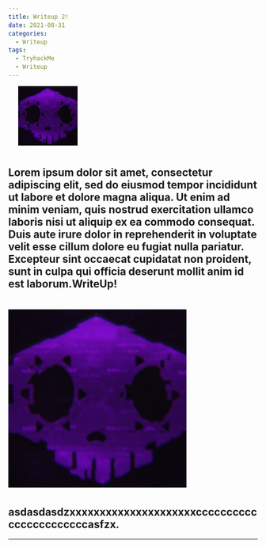 ```yaml
---
title: Writeup 2!
date: 2021-08-31
categories:
  - Writeup
tags:
  - TryhackMe
  - Writeup
---
```

<img src="/assets/images/sombra.png" alt style="right;margin-right:10px; margin-left:20px; margin-bottom:10px; height:120px;"/>
<h2>Lorem ipsum dolor sit amet, consectetur adipiscing elit, sed do eiusmod tempor incididunt ut labore et dolore magna aliqua. Ut enim ad minim veniam, quis nostrud exercitation ullamco laboris nisi ut aliquip ex ea commodo consequat. Duis aute irure dolor in reprehenderit in voluptate velit esse cillum dolore eu fugiat nulla pariatur. Excepteur sint occaecat cupidatat non proident, sunt in culpa qui officia deserunt mollit anim id est laborum.WriteUp! </h2>

<h1><img src="/assets/images/sombra.png" alt="" /></h1>

<h2>asdasdasdzxxxxxxxxxxxxxxxxxxxxxcccccccccccccccccccccccasfzx.</h2>

---

